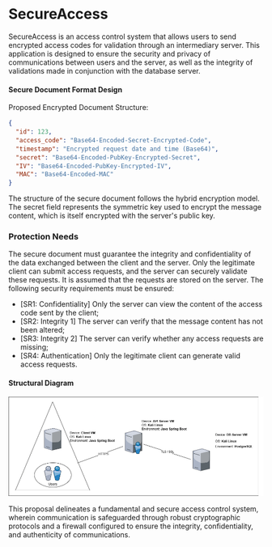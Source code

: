 # SecureAccess
SecureAccess is an access control system that allows users to send encrypted access codes for validation through an intermediary server. This application is designed to ensure the security and privacy of communications between users and the server, as well as the integrity of validations made in conjunction with the database server.

#### Secure Document Format Design

Proposed Encrypted Document Structure:
```JSON
{
  "id": 123,
  "access_code": "Base64-Encoded-Secret-Encrypted-Code",
  "timestamp": "Encrypted request date and time (Base64)",
  "secret": "Base64-Encoded-PubKey-Encrypted-Secret",
  "IV": "Base64-Encoded-PubKey-Encrypted-IV",
  "MAC": "Base64-Encoded-MAC"
}
```

The structure of the secure document follows the hybrid encryption model. The secret field represents the symmetric key used to encrypt the message content, which is itself encrypted with the server's public key.
### Protection Needs
The secure document must guarantee the integrity and confidentiality of the data exchanged between the client and the server. Only the legitimate client can submit access requests, and the server can securely validate these requests. It is assumed that the requests are stored on the server. The following security requirements must be ensured:
- [SR1: Confidentiality] Only the server can view the content of the access code sent by the client;
- [SR2: Integrity 1] The server can verify that the message content has not been altered;
- [SR3: Integrity 2] The server can verify whether any access requests are missing;
- [SR4: Authentication] Only the legitimate client can generate valid access requests.

#### Structural Diagram

![Structural Diagram](img/structural_diagram.png)

This proposal delineates a fundamental and secure access control system, wherein communication is safeguarded through robust cryptographic protocols and a firewall configured to ensure the integrity, confidentiality, and authenticity of communications.
